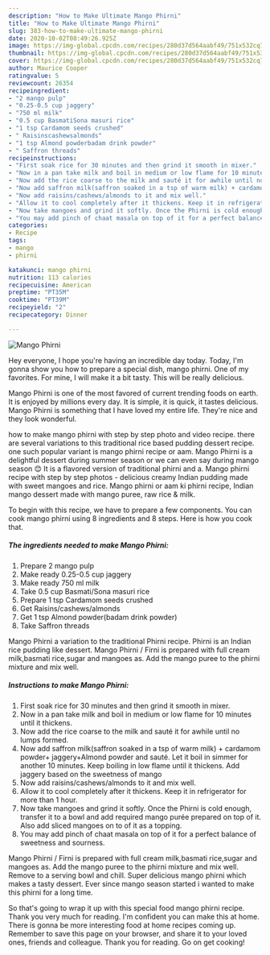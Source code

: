 ```yaml
---
description: "How to Make Ultimate Mango Phirni"
title: "How to Make Ultimate Mango Phirni"
slug: 383-how-to-make-ultimate-mango-phirni
date: 2020-10-02T08:49:26.925Z
image: https://img-global.cpcdn.com/recipes/280d37d564aabf49/751x532cq70/mango-phirni-recipe-main-photo.jpg
thumbnail: https://img-global.cpcdn.com/recipes/280d37d564aabf49/751x532cq70/mango-phirni-recipe-main-photo.jpg
cover: https://img-global.cpcdn.com/recipes/280d37d564aabf49/751x532cq70/mango-phirni-recipe-main-photo.jpg
author: Maurice Cooper
ratingvalue: 5
reviewcount: 26354
recipeingredient:
- "2 mango pulp"
- "0.25-0.5 cup jaggery"
- "750 ml milk"
- "0.5 cup BasmatiSona masuri rice"
- "1 tsp Cardamom seeds crushed"
- " Raisinscashewsalmonds"
- "1 tsp Almond powderbadam drink powder"
- " Saffron threads"
recipeinstructions:
- "First soak rice for 30 minutes and then grind it smooth in mixer."
- "Now in a pan take milk and boil in medium or low flame for 10 minutes until it thickens."
- "Now add the rice coarse to the milk and sauté it for awhile until no lumps formed."
- "Now add saffron milk(saffron soaked in a tsp of warm milk) + cardamom powder+ jaggery+Almond powder and sauté. Let it boil in simmer for another 10 minutes. Keep boiling in low flame until it thickens. Add jaggery based on the sweetness of mango"
- "Now add raisins/cashews/almonds to it and mix well."
- "Allow it to cool completely after it thickens. Keep it in refrigerator for more than 1 hour."
- "Now take mangoes and grind it softly. Once the Phirni is cold enough, transfer it to a bowl and add required mango purée prepared on top of it. Also add sliced mangoes on to of it as a topping."
- "You may add pinch of chaat masala on top of it for a perfect balance of sweetness and sourness."
categories:
- Recipe
tags:
- mango
- phirni

katakunci: mango phirni 
nutrition: 113 calories
recipecuisine: American
preptime: "PT35M"
cooktime: "PT39M"
recipeyield: "2"
recipecategory: Dinner

---
```



![Mango Phirni](https://img-global.cpcdn.com/recipes/280d37d564aabf49/751x532cq70/mango-phirni-recipe-main-photo.jpg)

Hey everyone, I hope you're having an incredible day today. Today, I'm gonna show you how to prepare a special dish, mango phirni. One of my favorites. For mine, I will make it a bit tasty. This will be really delicious.

Mango Phirni is one of the most favored of current trending foods on earth. It is enjoyed by millions every day. It is simple, it is quick, it tastes delicious. Mango Phirni is something that I have loved my entire life. They're nice and they look wonderful.

how to make mango phirni with step by step photo and video recipe. there are several variations to this traditional rice based pudding dessert recipe. one such popular variant is mango phirni recipe or aam. Mango Phirni is a delightful dessert during summer season or we can even say during mango season 😊 It is a flavored version of traditional phirni and a. Mango phirni recipe with step by step photos - delicious creamy Indian pudding made with sweet mangoes and rice. Mango phirni or aam ki phirni recipe, Indian mango dessert made with mango puree, raw rice &amp; milk.


To begin with this recipe, we have to prepare a few components. You can cook mango phirni using 8 ingredients and 8 steps. Here is how you cook that.

<!--inarticleads1-->

##### The ingredients needed to make Mango Phirni:

1. Prepare 2 mango pulp
1. Make ready 0.25-0.5 cup jaggery
1. Make ready 750 ml milk
1. Take 0.5 cup Basmati/Sona masuri rice
1. Prepare 1 tsp Cardamom seeds crushed
1. Get  Raisins/cashews/almonds
1. Get 1 tsp Almond powder(badam drink powder)
1. Take  Saffron threads


Mango Phirni a variation to the traditional Phirni recipe. Phirni is an Indian rice pudding like dessert. Mango Phirni / Firni is prepared with full cream milk,basmati rice,sugar and mangoes as. Add the mango puree to the phirni mixture and mix well. 

<!--inarticleads2-->

##### Instructions to make Mango Phirni:

1. First soak rice for 30 minutes and then grind it smooth in mixer.
1. Now in a pan take milk and boil in medium or low flame for 10 minutes until it thickens.
1. Now add the rice coarse to the milk and sauté it for awhile until no lumps formed.
1. Now add saffron milk(saffron soaked in a tsp of warm milk) + cardamom powder+ jaggery+Almond powder and sauté. Let it boil in simmer for another 10 minutes. Keep boiling in low flame until it thickens. Add jaggery based on the sweetness of mango
1. Now add raisins/cashews/almonds to it and mix well.
1. Allow it to cool completely after it thickens. Keep it in refrigerator for more than 1 hour.
1. Now take mangoes and grind it softly. Once the Phirni is cold enough, transfer it to a bowl and add required mango purée prepared on top of it. Also add sliced mangoes on to of it as a topping.
1. You may add pinch of chaat masala on top of it for a perfect balance of sweetness and sourness.


Mango Phirni / Firni is prepared with full cream milk,basmati rice,sugar and mangoes as. Add the mango puree to the phirni mixture and mix well. Remove to a serving bowl and chill. Super delicious mango phirni which makes a tasty dessert. Ever since mango season started i wanted to make this phirni for a long time. 

So that's going to wrap it up with this special food mango phirni recipe. Thank you very much for reading. I'm confident you can make this at home. There is gonna be more interesting food at home recipes coming up. Remember to save this page on your browser, and share it to your loved ones, friends and colleague. Thank you for reading. Go on get cooking!
